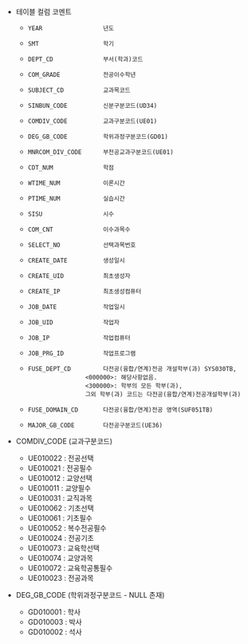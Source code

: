 
- 테이블 컬럼 코멘트
	-     YEAR                 년도  
	-     SMT                  학기  
	-     DEPT_CD              부서(학과)코드  
	-     COM_GRADE            전공이수학년  
	-     SUBJECT_CD           교과목코드  
	-     SINBUN_CODE          신분구분코드(UD34)  
	-     COMDIV_CODE          교과구분코드(UE01)  
	-     DEG_GB_CODE          학위과정구분코드(GD01)  
	-     MNRCOM_DIV_CODE      부전공교과구분코드(UE01)  
	-     CDT_NUM              학점  
	-     WTIME_NUM            이론시간  
	-     PTIME_NUM            실습시간  
	-     SISU                 시수  
	-     COM_CNT              이수과목수  
	-     SELECT_NO            선택과목번호  
	-     CREATE_DATE          생성일시  
	-     CREATE_UID           최초생성자  
	-     CREATE_IP            최초생성컴퓨터  
	-     JOB_DATE             작업일시  
	-     JOB_UID              작업자  
	-     JOB_IP               작업컴퓨터  
	-     JOB_PRG_ID           작업프로그램  
	-     FUSE_DEPT_CD         다전공(융합/연계)전공 개설학부(과) SYS030TB, 
						  <000000>: 해당사항없음. 
						  <300000>: 학부의 모든 학부(과), 
						  그외 학부(과) 코드는 다전공(융합/연계)전공개설학부(과)  
	-     FUSE_DOMAIN_CD       다전공(융합/연계)전공 영역(SUF051TB)  
	-     MAJOR_GB_CODE        다전공구분코드(UE36)


-  COMDIV_CODE (교과구분코드)
	- UE010022 : 전공선택
	- UE010021 : 전공필수
	- UE010012 : 교양선택
	- UE010011 : 교양필수
	- UE010031 : 교직과목
	- UE010062 : 기초선택
	- UE010061 : 기초필수
	- UE010052 : 복수전공필수
	- UE010024 : 전공기초
	- UE010073 : 교육학선택
	- UE010074 : 교양과목
	- UE010072 : 교육학공통필수
	- UE010023 : 전공과목

-  DEG_GB_CODE (학위과정구분코드 - NULL 존재)
	- GD010001 : 학사
	- GD010003 : 박사
	- GD010002 : 석사
